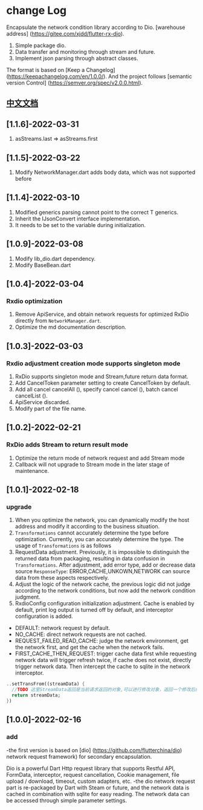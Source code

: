# change Log

Encapsulate the network condition library according to Dio. [warehouse address] (<https://gitee.com/xjdd/flutter-rx-dio>).

1. Simple package dio.
2. Data transfer and monitoring through stream and future.
3. Implement json parsing through abstract classes.

The format is based on [Keep a Changelog] (<https://keepachangelog.com/en/1.0.0/>).
And the project follows [semantic version Control] (<https://semver.org/spec/v2.0.0.html>).

## [中文文档](/CHANGELOG_cn.md)

## [1.1.6]-2022-03-31

1. asStreams.last => asStreams.first

## [1.1.5]-2022-03-22

1. Modify NetworkManager.dart adds body data, which was not supported before

## [1.1.4]-2022-03-10

1. Modified generics parsing cannot point to the correct T generics.
2. Inherit the IJsonConvert interface implementation.
3. It needs to be set to the variable during initialization.

## [1.0.9]-2022-03-08

1. Modify lib_dio.dart dependency.
2. Modify BaseBean.dart

## [1.0.4]-2022-03-04

### Rxdio optimization

1. Remove ApiService, and obtain network requests for optimized RxDio directly from `NetworkManager.dart`.
2. Optimize the md documentation description.

## [1.0.3]-2022-03-03

### Rxdio adjustment creation mode supports singleton mode

 1. RxDio supports singleton mode and Stream,future return data format.
 2. Add CancelToken parameter setting to create CancelToken by default.
 3. Add all cancel cancelAll (), specify cancel cancel (), batch cancel cancelList ().
 4. ApiService discarded.
 5. Modify part of the file name.

## [1.0.2]-2022-02-21

### RxDio adds Stream to return result mode

 1. Optimize the return mode of network request and add Stream mode
 2. Callback will not upgrade to Stream mode in the later stage of maintenance.

## [1.0.1]-2022-02-18

### upgrade

 1. When you optimize the network, you can dynamically modify the host address and modify it according to the business situation.
 2. `Transformations` cannot accurately determine the type before optimization. Currently, you can accurately determine the type. The usage of `Transformations` is as follows
 3. RequestData adjustment. Previously, it is impossible to distinguish the returned data from packaging, resulting in data confusion in `Transformations`. After adjustment, add error type, add or decrease data source `ResponseType`: ERROR,CACHE,UNKOWN,NETWORK can source data from these aspects respectively.
 4. Adjust the logic of the network cache, the previous logic did not judge according to the network conditions, but now add the network condition judgment.
 5. RxdioConfig configuration initialization adjustment. Cache is enabled by default, print log output is turned off by default, and interceptor configuration is added.

- DEFAULT: network request by default.
- NO_CACHE: direct network requests are not cached.
- REQUEST_FAILED_READ_CACHE: judge the network environment, get the network first, and get the cache when the network fails.
- FIRST_CACHE_THEN_REQUEST: trigger cache data first while requesting network data will trigger refresh twice, if cache does not exist, directly trigger network data. Then intercept the cache to sqlite in the network interceptor.

```dart
..setTransFrom((streamData) {
  //TODO 这里StreamData返回是当前请求返回的对象,可以进行修改对象，返回一个修改后的对象
  return streamData;
})
```

## [1.0.0]-2022-02-16

### add

-the first version is based on [dio] (<https://github.com/flutterchina/dio>) network request framework) for secondary encapsulation.

Dio is a powerful Dart Http request library that supports Restful API, FormData, interceptor, request cancellation, Cookie management, file upload / download, timeout, custom adapters, etc.
-the dio network request part is re-packaged by Dart with Steam or future, and the network data is cached in combination with sqlite for easy reading. The network data can be accessed through simple parameter settings.
